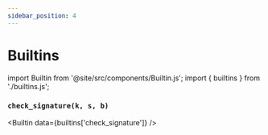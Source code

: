 ```yaml
---
sidebar_position: 4
---
```


# Builtins

import Builtin from '@site/src/components/Builtin.js';
import { builtins } from './builtins.js';

### `check_signature(k, s, b)`

<Builtin data={builtins['check_signature']} />


